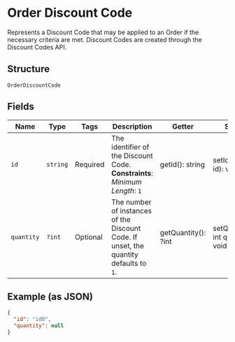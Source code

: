 
# Order Discount Code

Represents a Discount Code that may be applied to an Order if the necessary
criteria are met. Discount Codes are created through the Discount Codes API.

## Structure

`OrderDiscountCode`

## Fields

| Name | Type | Tags | Description | Getter | Setter |
|  --- | --- | --- | --- | --- | --- |
| `id` | `string` | Required | The identifier of the Discount Code.<br>**Constraints**: *Minimum Length*: `1` | getId(): string | setId(string id): void |
| `quantity` | `?int` | Optional | The number of instances of the Discount Code. If unset, the quantity defaults to `1`. | getQuantity(): ?int | setQuantity(?int quantity): void |

## Example (as JSON)

```json
{
  "id": "id0",
  "quantity": null
}
```

